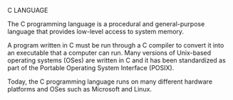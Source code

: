 C LANGUAGE 

The C programming language is a procedural and general-purpose language that provides low-level access to system memory. 

A program written in C must be run through a C compiler to convert it into an executable that a computer can run. Many versions of Unix-based operating systems (OSes) are written in C and it has been standardized as part of the Portable Operating System Interface (POSIX).

Today, the C programming language runs on many different hardware platforms and OSes such as Microsoft and Linux.
